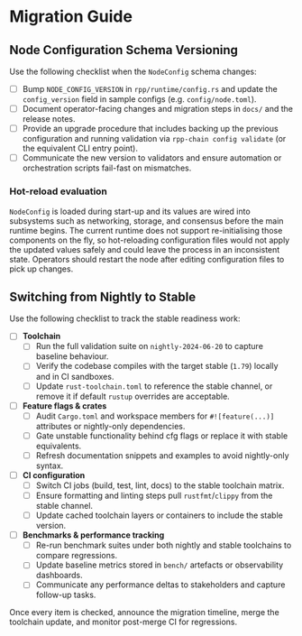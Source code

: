 # Migration Guide

## Node Configuration Schema Versioning

Use the following checklist when the `NodeConfig` schema changes:

- [ ] Bump `NODE_CONFIG_VERSION` in `rpp/runtime/config.rs` and update the
      `config_version` field in sample configs (e.g. `config/node.toml`).
- [ ] Document operator-facing changes and migration steps in `docs/` and the
      release notes.
- [ ] Provide an upgrade procedure that includes backing up the previous
      configuration and running validation via `rpp-chain config validate` (or
      the equivalent CLI entry point).
- [ ] Communicate the new version to validators and ensure automation or
      orchestration scripts fail-fast on mismatches.

### Hot-reload evaluation

`NodeConfig` is loaded during start-up and its values are wired into subsystems
such as networking, storage, and consensus before the main runtime begins. The
current runtime does not support re-initialising those components on the fly,
so hot-reloading configuration files would not apply the updated values safely
and could leave the process in an inconsistent state. Operators should restart
the node after editing configuration files to pick up changes.

## Switching from Nightly to Stable

Use the following checklist to track the stable readiness work:

- [ ] **Toolchain**
  - [ ] Run the full validation suite on `nightly-2024-06-20` to capture baseline behaviour.
  - [ ] Verify the codebase compiles with the target stable (`1.79`) locally and in CI sandboxes.
  - [ ] Update `rust-toolchain.toml` to reference the stable channel, or remove it if default `rustup` overrides are acceptable.
- [ ] **Feature flags & crates**
  - [ ] Audit `Cargo.toml` and workspace members for `#![feature(...)]` attributes or nightly-only dependencies.
  - [ ] Gate unstable functionality behind cfg flags or replace it with stable equivalents.
  - [ ] Refresh documentation snippets and examples to avoid nightly-only syntax.
- [ ] **CI configuration**
  - [ ] Switch CI jobs (build, test, lint, docs) to the stable toolchain matrix.
  - [ ] Ensure formatting and linting steps pull `rustfmt`/`clippy` from the stable channel.
  - [ ] Update cached toolchain layers or containers to include the stable version.
- [ ] **Benchmarks & performance tracking**
  - [ ] Re-run benchmark suites under both nightly and stable toolchains to compare regressions.
  - [ ] Update baseline metrics stored in `bench/` artefacts or observability dashboards.
  - [ ] Communicate any performance deltas to stakeholders and capture follow-up tasks.

Once every item is checked, announce the migration timeline, merge the toolchain update, and monitor post-merge CI for regressions.
